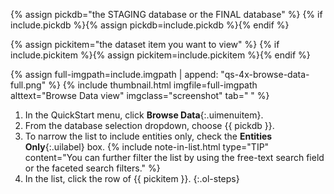 {% assign pickdb="the STAGING database or the FINAL database" %}
{% if include.pickdb %}{% assign pickdb=include.pickdb %}{% endif %}

{% assign pickitem="the dataset item you want to view" %}
{% if include.pickitem %}{% assign pickitem=include.pickitem %}{% endif %}


{% assign full-imgpath=include.imgpath | append: "qs-4x-browse-data-full.png" %}
{% include thumbnail.html imgfile=full-imgpath alttext="Browse Data view" imgclass="screenshot" tab="  " %}

1. In the QuickStart menu, click **Browse Data**{:.uimenuitem}.
1. From the database selection dropdown, choose {{ pickdb }}.
1. To narrow the list to include entities only, check the **Entities Only**{:.uilabel} box.
    {% include note-in-list.html type="TIP" content="You can further filter the list by using the free-text search field or the faceted search filters." %}
1. In the list, click the row of {{ pickitem }}.
{:.ol-steps}